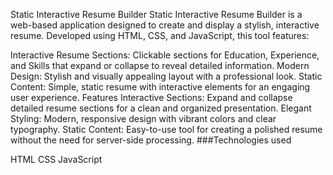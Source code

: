 Static Interactive Resume Builder
Static Interactive Resume Builder is a web-based application designed to create and display a stylish, interactive resume. Developed using HTML, CSS, and JavaScript, this tool features:

Interactive Resume Sections: Clickable sections for Education, Experience, and Skills that expand or collapse to reveal detailed information.
Modern Design: Stylish and visually appealing layout with a professional look.
Static Content: Simple, static resume with interactive elements for an engaging user experience.
Features
Interactive Sections: Expand and collapse detailed resume sections for a clean and organized presentation.
Elegant Styling: Modern, responsive design with vibrant colors and clear typography.
Static Content: Easy-to-use tool for creating a polished resume without the need for server-side processing.
###Technologies used

HTML
CSS
JavaScript
